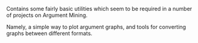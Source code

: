 Contains some fairly basic utilities which seem to be required in a number of projects on Argument Mining. 

Namely, a simple way to plot argument graphs, and tools for converting graphs between different formats.


 
